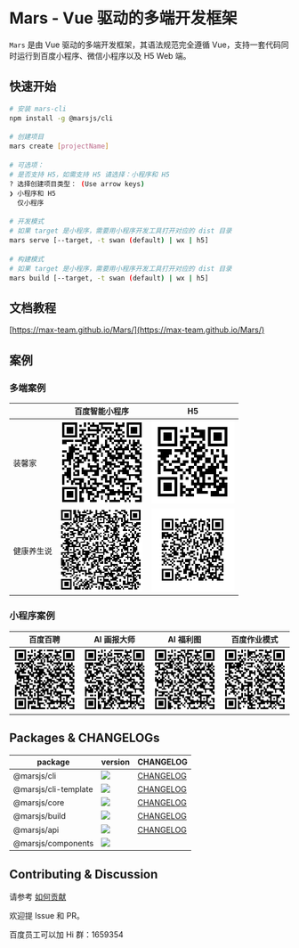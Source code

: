 # Mars - Vue 驱动的多端开发框架

`Mars` 是由 Vue 驱动的多端开发框架，其语法规范完全遵循 Vue，支持一套代码同时运行到百度小程序、微信小程序以及 H5 Web 端。

## 快速开始

```bash
# 安装 mars-cli
npm install -g @marsjs/cli

# 创建项目
mars create [projectName]

# 可选项：
# 是否支持 H5，如需支持 H5 请选择：小程序和 H5
? 选择创建项目类型： (Use arrow keys)
❯ 小程序和 H5
  仅小程序

# 开发模式
# 如果 target 是小程序，需要用小程序开发工具打开对应的 dist 目录
mars serve [--target, -t swan (default) | wx | h5]

# 构建模式
# 如果 target 是小程序，需要用小程序开发工具打开对应的 dist 目录
mars build [--target, -t swan (default) | wx | h5]

```

## 文档教程
[https://max-team.github.io/Mars/](https://max-team.github.io/Mars/)

## 案例

### 多端案例

| | 百度智能小程序 | H5 |
|-|-|-|
| 装馨家 | ![](./docs/assets/qr-jiazhuang.png) | ![](./docs/assets/qr-jiazhuang-h5.png) |
| 健康养生说 | ![](./docs/assets/qr-yangsheng.png) | ![](./docs/assets/qr-yangsheng-h5.png) |

### 小程序案例

| 百度百聘 | AI 画报大师 | AI 福利图 | 百度作业模式 |
|-|-|-|-|
| ![](./docs/assets/qr-baipin.png) | ![](./docs/assets/qr-huabao.png) | ![](./docs/assets/qr-fuli.png) | ![](./docs/assets/qr-zuoye.png) |

## Packages & CHANGELOGs

| package | version | CHANGELOG |
|-|-|-|
| @marsjs/cli | [![](https://img.shields.io/npm/v/@marsjs/cli.svg)](https://www.npmjs.com/package/@marsjs/cli) | [CHANGELOG](https://max-team.github.io/Mars/CHANGELOGS/cli.html) |
| @marsjs/cli-template | [![](https://img.shields.io/npm/v/@marsjs/cli-template.svg)](https://www.npmjs.com/package/@marsjs/cli-template) | [CHANGELOG](https://max-team.github.io/Mars/CHANGELOGS/cli-template.html) |
| @marsjs/core | [![](https://img.shields.io/npm/v/@marsjs/core.svg)](https://www.npmjs.com/package/@marsjs/core) | [CHANGELOG](https://max-team.github.io/Mars/CHANGELOGS/core.html) |
| @marsjs/build | [![](https://img.shields.io/npm/v/@marsjs/build.svg)](https://www.npmjs.com/package/@marsjs/build) | [CHANGELOG](https://max-team.github.io/Mars/CHANGELOGS/build.html) |
| @marsjs/api | [![](https://img.shields.io/npm/v/@marsjs/api.svg)](https://www.npmjs.com/package/@marsjs/api) | [CHANGELOG](https://max-team.github.io/Mars/CHANGELOGS/api.html) |
| @marsjs/components | [![](https://img.shields.io/npm/v/@marsjs/components.svg)](https://www.npmjs.com/package/@marsjs/components) | |

## Contributing & Discussion

请参考 [如何贡献](./CONTRIBUTING.md)

欢迎提 Issue 和 PR。

百度员工可以加 Hi 群：1659354

